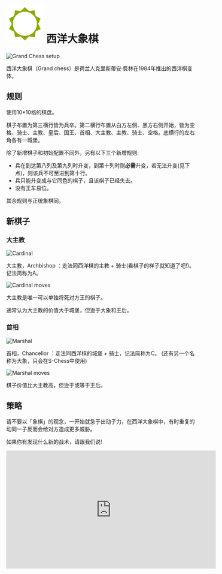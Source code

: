 # ![Grand](https://github.com/gbtami/pychess-variants/blob/master/static/icons/grand.svg) 西洋大象棋

![Grand Chess setup](https://github.com/gbtami/pychess-variants/blob/master/static/images/CVariantsGuide/Grand.png)

西洋大象棋（Grand chess）是荷兰人克里斯蒂安·费林在1984年推出的西洋棋变体。

## 规则

使用10\*10格的棋盘。

棋子布置为第三横行皆为兵卒。第二横行布置从白方左侧、黑方右侧开始，皆为空格、骑士、主教、皇后、国王、首相、大主教、主教、骑士、空格。底横行的左右角各有一城堡。

除了新增棋子和初始配置不同外，另有以下三个新增规则:

* 兵在到达第八列及第九列时升变，到第十列时则**必需**升变，若无法升变(见下点)，则该兵不可至进到第十行。
* 兵只能升变成与它同色的棋子，且该棋子已经失去。
* 没有王车易位。

其余规则与正统象棋同。

## 新棋子

### 大主教

![Cardinal](https://github.com/gbtami/pychess-variants/blob/master/static/images/CVariantsGuide/Princesses.png)

大主教，Archbishop ：走法同西洋棋的主教 + 骑士(看棋子的样子就知道了吧!)。记法简称为A。

![Cardinal moves](https://github.com/gbtami/pychess-variants/blob/master/static/images/CVariantsGuide/Archbishop.png)


大主教是唯一可以单独将死对方王的棋子。

通常认为大主教的价值大于城堡，但逊于大象和王后。

### 首相

![Marshal](https://github.com/gbtami/pychess-variants/blob/master/static/images/CVariantsGuide/Empresses.png)

首相，Chancellor ：走法同西洋棋的城堡 + 骑士，记法简称为C。 (还有另一个名称为大象，只会在S-Chess中使用)

![Marshal moves](https://github.com/gbtami/pychess-variants/blob/master/static/images/CVariantsGuide/Chancellor.png)


棋子价值比大主教高，但逊于或等于王后。

## 策略


请不要以「象棋」的观念，一开始就急于出动子力，在西洋大象棋中，有时重复的动同一子反而会给对方造成更多威胁。

如果你有发现什么新的战术，请跟我们说!

<iframe width="560" height="315" src="https://www.youtube.com/embed/CRrncO-w524" frameborder="0" allowfullscreen></iframe>